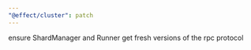 ```yaml
---
"@effect/cluster": patch
---
```


ensure ShardManager and Runner get fresh versions of the rpc protocol
